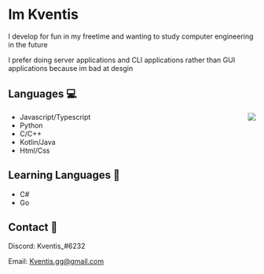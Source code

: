 
# Im Kventis

I develop for fun in my freetime and wanting to study computer engineering in the future

I prefer doing server applications and CLI applications rather than GUI applications because im bad at desgin

## Languages 💻

<img src="https://imgur.com/d00S59c.gif" align="right" style="float: right;">


- Javascript/Typescript
- Python
- C/C++
- Kotlin/Java
- Html/Css

## Learning Languages 🤠

- C#
- Go

## Contact 🥥

Discord: Kventis_#6232

Email: Kventis.gg@gmail.com

